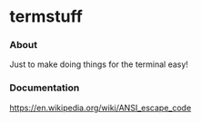 # termstuff

### About

Just to make doing things for the terminal easy!

### Documentation

https://en.wikipedia.org/wiki/ANSI_escape_code
